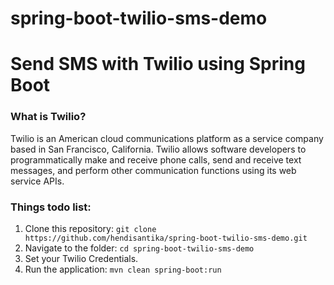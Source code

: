 # spring-boot-twilio-sms-demo

# Send SMS with Twilio using Spring Boot

### What is Twilio?

Twilio is an American cloud communications platform as a service company based in San Francisco, California. Twilio
allows software developers to programmatically make and receive phone calls, send and receive text messages, and perform
other communication functions using its web service APIs.

### Things todo list:

1. Clone this repository: `git clone https://github.com/hendisantika/spring-boot-twilio-sms-demo.git`
2. Navigate to the folder: `cd spring-boot-twilio-sms-demo`
3. Set your Twilio Credentials.
4. Run the application: `mvn clean spring-boot:run`
